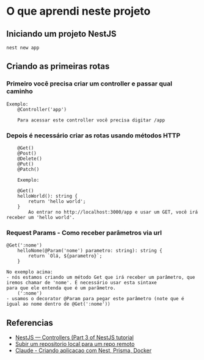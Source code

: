 # O que aprendi neste projeto

## Iniciando um projeto NestJS
    nest new app

## Criando as primeiras rotas

### Primeiro você precisa criar um controller e passar qual caminho
    Exemplo:
        @Controller('app')

        Para acessar este controller você precisa digitar /app

### Depois é necessário criar as rotas usando métodos HTTP
        @Get()
        @Post()
        @Delete()
        @Put()
        @Patch()

        Exemplo:

        @Get()
        helloWorld(): string {
            return 'hello world';
        }
            Ao entrar no http://localhost:3000/app e usar um GET, você irá receber um 'hello world'.

### Request Params - Como receber parâmetros via url
    @Get(':nome')
        helloNome(@Param('nome') parametro: string): string {
            return `Olá, ${parametro}`;
        }

    No exemplo acima:
    - nós estamos criando um método Get que irá receber um parâmetro, que iremos chamar de 'nome'. É necessário usar esta sintaxe
    para que ele entenda que é um parâmetro.
        (':nome')
    - usamos o decorator @Param para pegar este parâmetro (note que é igual ao nome dentro de @Get(':nome'))



## Referencias
    
- [NestJS — Controllers (Part 3 of NestJS tutorial](https://medium.com/@friskovec.miha/nestjs-controllers-part-3-of-nestjs-tutorial-5bdcb69f02f5)
- [Subir um repositorio local para um repo remoto](https://www.youtube.com/watch?v=bvGjo1iViBw)
- [Claude - Criando aplicacao com Nest, Prisma, Docker](https://claude.site/artifacts/b1aa5cee-6919-4473-a97f-233053b66e7c)
